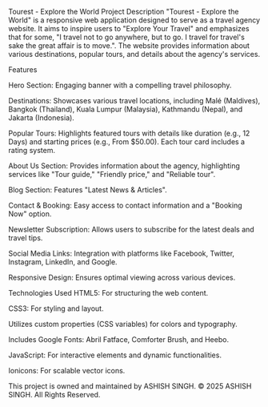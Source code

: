 Tourest - Explore the World
Project Description
"Tourest - Explore the World" is a responsive web application designed to serve as a travel agency website. It aims to inspire users to "Explore Your Travel" and emphasizes that for some, "I travel not to go anywhere, but to go. I travel for travel's sake the great affair is to move.". The website provides information about various destinations, popular tours, and details about the agency's services.


Features

Hero Section: Engaging banner with a compelling travel philosophy.


Destinations: Showcases various travel locations, including Malé (Maldives), Bangkok (Thailand), Kuala Lumpur (Malaysia), Kathmandu (Nepal), and Jakarta (Indonesia).


Popular Tours: Highlights featured tours with details like duration (e.g., 12 Days) and starting prices (e.g., From $50.00). Each tour card includes a rating system.


About Us Section: Provides information about the agency, highlighting services like "Tour guide," "Friendly price," and "Reliable tour".


Blog Section: Features "Latest News & Articles".


Contact & Booking: Easy access to contact information and a "Booking Now" option.


Newsletter Subscription: Allows users to subscribe for the latest deals and travel tips.


Social Media Links: Integration with platforms like Facebook, Twitter, Instagram, LinkedIn, and Google.

Responsive Design: Ensures optimal viewing across various devices.

Technologies Used
HTML5: For structuring the web content.

CSS3: For styling and layout.

Utilizes custom properties (CSS variables) for colors and typography.

Includes Google Fonts: Abril Fatface, Comforter Brush, and Heebo.

JavaScript: For interactive elements and dynamic functionalities.

Ionicons: For scalable vector icons.


This project is owned and maintained by ASHISH SINGH.
© 2025 ASHISH SINGH. All Rights Reserved.